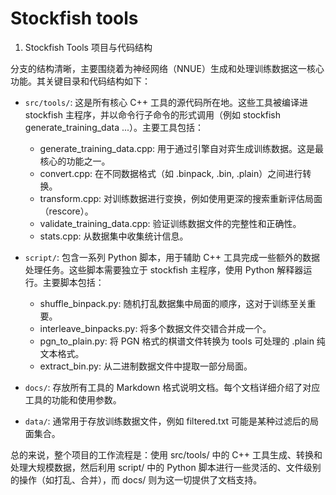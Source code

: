 # Stockfish tools 

1. Stockfish Tools 项目与代码结构

分支的结构清晰，主要围绕着为神经网络（NNUE）生成和处理训练数据这一核心功能。其关键目录和代码结构如下：

* `src/tools/`: 这是所有核心 C++ 工具的源代码所在地。这些工具被编译进 stockfish
    主程序，并以命令行子命令的形式调用（例如 stockfish generate_training_data ...）。主要工具包括：
    * generate_training_data.cpp: 用于通过引擎自对弈生成训练数据。这是最核心的功能之一。
    * convert.cpp: 在不同数据格式（如 .binpack, .bin, .plain）之间进行转换。
    * transform.cpp: 对训练数据进行变换，例如使用更深的搜索重新评估局面（rescore）。
    * validate_training_data.cpp: 验证训练数据文件的完整性和正确性。
    * stats.cpp: 从数据集中收集统计信息。

* `script/`: 包含一系列 Python 脚本，用于辅助 C++ 工具完成一些额外的数据处理任务。这些脚本需要独立于 stockfish
    主程序，使用 Python 解释器运行。主要脚本包括：
    * shuffle_binpack.py: 随机打乱数据集中局面的顺序，这对于训练至关重要。
    * interleave_binpacks.py: 将多个数据文件交错合并成一个。
    * pgn_to_plain.py: 将 PGN 格式的棋谱文件转换为 tools 可处理的 .plain 纯文本格式。
    * extract_bin.py: 从二进制数据文件中提取一部分局面。

* `docs/`: 存放所有工具的 Markdown 格式说明文档。每个文档详细介绍了对应工具的功能和使用参数。

* `data/`: 通常用于存放训练数据文件，例如 filtered.txt 可能是某种过滤后的局面集合。

总的来说，整个项目的工作流程是：使用 src/tools/ 中的 C++ 工具生成、转换和处理大规模数据，然后利用 script/ 中的 Python
脚本进行一些灵活的、文件级别的操作（如打乱、合并），而 docs/ 则为这一切提供了文档支持。